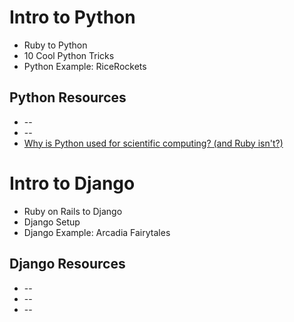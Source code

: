 # Intro to Python

 * Ruby to Python
 * 10 Cool Python Tricks
 * Python Example: RiceRockets
 
## Python Resources

 * --
 * --
 * [Why is Python used for scientific computing? (and Ruby isn't?)](http://programmers.stackexchange.com/questions/138643/why-is-python-used-for-high-performance-scientific-computing-but-ruby-isnt)
 
# Intro to Django

 * Ruby on Rails to Django
 * Django Setup
 * Django Example: Arcadia Fairytales
 
## Django Resources

 * --
 * --
 * --